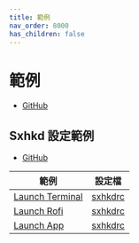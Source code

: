 ```yaml
---
title: 範例
nav_order: 8000
has_children: false
---
```


# 範例

* [GitHub](https://github.com/samwhelp/note-about-bspwm/tree/gh-pages/_demo)

## Sxhkd 設定範例

* [GitHub](https://github.com/samwhelp/note-about-bspwm/tree/gh-pages/_demo/config/sxhkd-config)

| 範例 | 設定檔 |
| --- | --- |
| [Launch Terminal](https://github.com/samwhelp/note-about-bspwm/tree/gh-pages/_demo/config/sxhkd-config/terminal/basic) | [sxhkdrc](https://github.com/samwhelp/note-about-bspwm/blob/gh-pages/_demo/config/sxhkd-config/terminal/basic/sxhkdrc) |
| [Launch Rofi](https://github.com/samwhelp/note-about-bspwm/tree/gh-pages/_demo/config/sxhkd-config/rofi/basic) | [sxhkdrc](https://github.com/samwhelp/note-about-bspwm/blob/gh-pages/_demo/config/sxhkd-config/terminal/rofi/sxhkdrc) |
| [Launch App](https://github.com/samwhelp/note-about-bspwm/tree/gh-pages/_demo/config/sxhkd-config/app/basic) | [sxhkdrc](https://github.com/samwhelp/note-about-bspwm/blob/gh-pages/_demo/config/sxhkd-config/terminal/app/sxhkdrc) |
